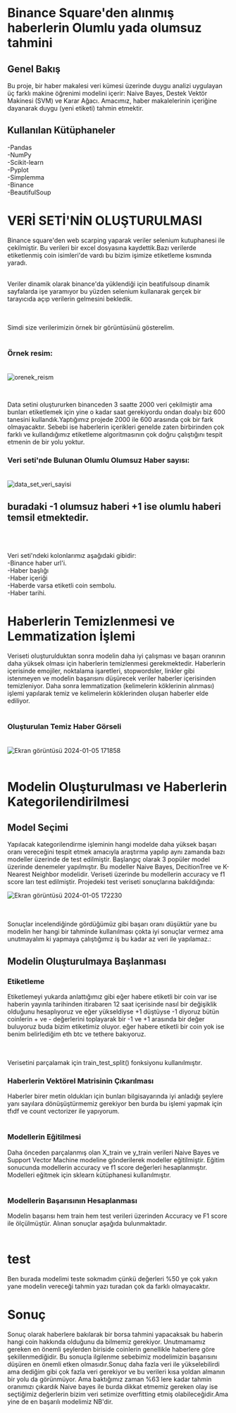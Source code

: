 # Binance Square'den alınmış haberlerin Olumlu yada olumsuz tahmini

## Genel Bakış

Bu proje, bir haber makalesi veri kümesi üzerinde duygu analizi uygulayan üç farklı makine öğrenimi modelini içerir: Naive Bayes, Destek Vektör Makinesi (SVM) ve Karar Ağacı. Amacımız, haber makalelerinin içeriğine dayanarak duygu (yeni etiketi) tahmin etmektir.

## Kullanılan Kütüphaneler

-Pandas<br/>
-NumPy<br/>
-Scikit-learn<br/>
-Pyplot<br/>
-Simplemma <br/>
-Binance <br/>
-BeautifulSoup <br/>

# VERİ SETİ'NİN OLUŞTURULMASI

Binance square'den web scarping yaparak veriler selenium kutuphanesi ile çekilmiştir. Bu verileri bir excel dosyasına kaydettik.Bazı verilerde etiketlenmiş coin isimleri'de vardı bu bizim işimize etiketleme kısmında yaradı.

<br/>
Veriler dinamik olarak binance'da yüklendiği için beatifulsoup dinamik sayfalarda işe yaramıyor bu yüzden selenium kullanarak gerçek bir tarayıcıda açıp verilerin gelmesini bekledik. <br/>

<br/>
<br/>

Simdi size verilerimizin örnek bir görüntüsünü gösterelim.<br/><br/>

### Örnek resim:<br/><br/>

![orenek_reism](https://github.com/asGenn/binanceDdi/assets/109176905/8144501b-37bf-4644-8b60-29f73ebb6449)

<br/>

Data setini oluştururken binanceden 3 saatte 2000 veri çekilmiştir ama bunları etiketlemek için yine o kadar saat gerekiyordu ondan doalyı biz 600 tanesini kullandık.Yaptığımız projede 2000 ile 600 arasında çok bir fark olmayacaktır. Sebebi ise haberlerin içerikleri genelde zaten birbirinden çok farklı ve kullandığımız etiketleme algoritmasının çok doğru çalıştığını tespit etmenin de bir yolu yoktur.

### Veri seti'nde Bulunan Olumlu Olumsuz Haber sayısı:<br/><br/>
![data_set_veri_sayisi](https://github.com/asGenn/binanceDdi/assets/109176905/08fde505-8c75-428b-89c9-371d8a12b918)

## buradaki -1 olumsuz haberi +1 ise olumlu haberi temsil etmektedir.
<br/>


<br/>

Veri seti'ndeki kolonlarımız aşağıdaki gibidir:<br/>
-Binance haber url'i.<br/>
-Haber başlığı<br/>
-Haber içeriği<br/>
-Haberde varsa etiketli coin sembolu.<br/>
-Haber tarihi.<br/>





# Haberlerin Temizlenmesi ve Lemmatization İşlemi<br/>

Veriseti oluşturulduktan sonra modelin daha iyi çalışması ve başarı oranının daha yüksek olması için haberlerin temizlenmesi gerekmektedir. Haberlerin içerisinde emojiler, noktalama işaretleri, stopwordsler, linkler gibi istenmeyen ve modelin başarısını düşürecek veriler haberler içerisinden temizleniyor. Daha sonra lemmatization (kelimelerin köklerinin alınması) işlemi yapılarak temiz ve kelimelerin köklerinden oluşan haberler elde ediliyor.
<br/><br/>

### Oluşturulan Temiz Haber Görseli<br/><br/>

![Ekran görüntüsü 2024-01-05 171858](https://github.com/asGenn/binanceDdi/assets/109176905/f38186a3-ecf7-4194-bea0-2b7d2d7ecead)
<br/><br/>

# Modelin Oluşturulması ve Haberlerin Kategorilendirilmesi<br/>

## Model Seçimi

Yapılacak kategorilendirme işleminin hangi modelde daha yüksek başarı oranı vereceğini tespit etmek amacıyla araştırma yapılıp aynı zamanda bazı modeller üzerinde de test edilmiştir. Başlangıç olarak 3 popüler model üzerinde denemeler yapılmıştır. Bu modeller Naive Bayes, DecitionTree ve K-Nearest Neighbor modelidir. Veriseti üzerinde bu modellerin accuracy ve f1 score ları test edilmiştir. Projedeki test veriseti sonuçlarına bakıldığında:<br/>

![Ekran görüntüsü 2024-01-05 172230](https://github.com/asGenn/binanceDdi/assets/109176905/3187ee14-e2f3-4b3f-a5fc-f457d3c4203b)

<br/>
<br/>
Sonuçlar incelendiğinde gördüğümüz gibi başarı oranı düşüktür yane bu modelin her hangi bir tahminde kullanılması çokta iyi sonuçlar vermez ama unutmayalım ki yapmaya çalıştığımız iş bu kadar az veri ile yapılamaz.:<br/>


## Modelin Oluşturulmaya Başlanması

### Etiketleme

Etiketlemeyi yukarda anlattığımız gibi eğer habere etiketli bir coin var ise haberin yayınla tarihinden itirabaren 12 saat içerisinde nasıl bir değişiklik olduğunu hesaplıyoruz ve eğer yükseldiyse +1 düştüyse -1 diyoruz bütün coinlerin + ve - değerlerini toplayarak bir -1 ve +1 arasında bir değer buluyoruz buda bizim etiketimiz oluyor. eğer habere etiketli bir coin yok ise benim belirlediğim eth btc ve tethere bakıyoruz.<br/><br/>


<br/>
Verisetini parçalamak için train_test_split() fonksiyonu kullanılmıştır.<br/>

### Haberlerin Vektörel Matrisinin Çıkarılması

Haberler birer metin oldukları için bunları bilgisayarında iyi anladığı şeylere yanı sayılara dönüşüştürmemiz gerekiyor ben burda bu işlemi yapmak için tfıdf ve count vectorizer ile yapıyorum. <br/><br/>

### Modellerin Eğitilmesi

Daha önceden parçalanmış olan X_train ve y_train verileri Naive Bayes ve Support Vector Machine modeline gönderilerek modeller eğitilmiştir. Eğitim sonucunda modellerin accuracy ve f1 score değerleri hesaplanmıştır. Modelleri eğitmek için sklearn kütüphanesi kullanılmıştır.<br/><br/>

### Modellerin Başarısının Hesaplanması

Modelin başarısı hem train hem test verileri üzerinden Accuracy ve F1 score ile ölçülmüştür. Alınan sonuçlar aşağıda bulunmaktadır.<br/><br/>




# test
Ben burada modelimi teste sokmadım çünkü değerleri %50 ye çok yakın yane modelin vereceği tahmin yazı turadan çok da farklı olmayacaktır.

# Sonuç

Sonuç olarak haberlere bakılarak bir borsa tahmini yapacaksak bu haberin hangi coin hakkında olduğunu da bilmemiz gerekiyor. Unutmamamız gereken en önemli şeylerden biriside coinlerin genellikle haberlere göre şekillenmediğidir. Bu sonuçla ilgilenme sebebimiz modelimizin başarısını düşüren en önemli etken olmasıdır.Sonuç daha fazla veri ile yükselebilirdi ama dediğim gibi çok fazla veri gerekiyor ve bu verileri kısa yoldan almanın bir yolu da görünmüyor. Ama baktığımız zaman %63 lere kadar tahmin oranımızı çıkardık Naive bayes ile burda dikkat etmemiz gereken olay ise seçtiğimiz değerlerin bizim veri setimize overfitting etmiş olabileceğidir.Ama yine de en başarılı modelimiz NB'dir.
